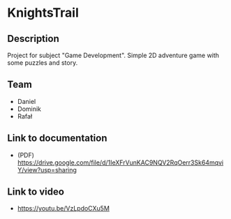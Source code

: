 # KnightsTrail

## Description
Project for subject "Game Development". Simple 2D adventure game with some puzzles and story.

## Team
* Daniel 
* Dominik
* Rafał

## Link to documentation
* (PDF) https://drive.google.com/file/d/1IeXFrVunKAC9NQV2RqOerr3Sk64mqviY/view?usp=sharing

## Link to video
* https://youtu.be/VzLpdoCXu5M
